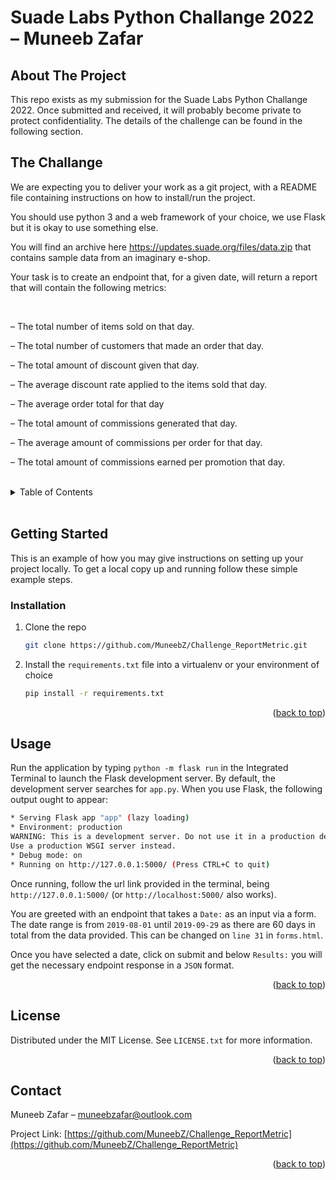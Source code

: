 <h1>Suade Labs Python Challange 2022 – Muneeb Zafar</h1>

<!-- ABOUT THE PROJECT -->

## About The Project

This repo exists as my submission for the Suade Labs Python Challange 2022. Once submitted and received, it will probably become private to protect confidentiality. The details of the challenge can be found in the following section.

<!-- The Challange -->

## The Challange

We are expecting you to deliver your work as a git project, with a README file containing instructions on how to install/run the project.

You should use python 3 and a web framework of your choice, we use Flask but it is okay to use something else.

You will find an archive here https://updates.suade.org/files/data.zip that contains sample data from an imaginary e-shop.

Your task is to create an endpoint that, for a given date, will return a report that will contain the following metrics:

<br>

– The total number of items sold on that day.

– The total number of customers that made an order that day.

– The total amount of discount given that day.

– The average discount rate applied to the items sold that day.

– The average order total for that day

– The total amount of commissions generated that day.

– The average amount of commissions per order for that day.

– The total amount of commissions earned per promotion that day.

<!-- TABLE OF CONTENTS -->
<br>
<details>
  <summary>Table of Contents</summary>
  <ol>
    <li>
      <a href="#about-the-project">About The Project</a>
    </li>
    <li>
      <a href="#getting-started">Getting Started</a>
      <ul>
        <li><a href="#prerequisites">Prerequisites</a></li>
        <li><a href="#installation">Installation</a></li>
      </ul>
    </li>
    <li><a href="#usage">Usage</a></li>
    <li><a href="#license">License</a></li>
    <li><a href="#contact">Contact</a></li>
  </ol>
</details>
<br>

<!-- GETTING STARTED -->

## Getting Started

This is an example of how you may give instructions on setting up your project locally. To get a local copy up and
running follow these simple example steps.

### Installation

1. Clone the repo

   ```sh
   git clone https://github.com/MuneebZ/Challenge_ReportMetric.git
   ```

2. Install the `requirements.txt` file into a virtualenv or your environment of choice

   ```sh
   pip install -r requirements.txt
   ```

<p align="right">(<a href="#readme-top">back to top</a>)</p>

<!-- USAGE EXAMPLES -->

## Usage

Run the application by typing `python -m flask run` in the Integrated Terminal to launch the Flask development server. By default, the development server searches for `app.py`. When you use Flask, the following output ought to appear:
   ```sh
 * Serving Flask app "app" (lazy loading)
 * Environment: production
   WARNING: This is a development server. Do not use it in a production deployment.
   Use a production WSGI server instead.
 * Debug mode: on
 * Running on http://127.0.0.1:5000/ (Press CTRL+C to quit)
   ```

Once running, follow the url link provided in the terminal, being `http://127.0.0.1:5000/` (or `http://localhost:5000/` also works). 

You are greeted with an endpoint that takes a `Date:` as an input via a form. The date range is from `2019-08-01` until `2019-09-29` as there are 60 days in total from the data provided. This can be changed on `line 31` in `forms.html`.

Once you have selected a date, click on submit and below `Results:` you will get the necessary endpoint response in a `JSON` format.

<p align="right">(<a href="#readme-top">back to top</a>)</p>

[comment]: <> (1. Fork the Project)

[comment]: <> (2. Create your Feature Branch &#40;`git checkout -b feature/AmazingFeature`&#41;)

[comment]: <> (3. Commit your Changes &#40;`git commit -m 'Add some AmazingFeature'`&#41;)

[comment]: <> (4. Push to the Branch &#40;`git push origin feature/AmazingFeature`&#41;)

[comment]: <> (5. Open a Pull Request)

<!-- LICENSE -->

## License

Distributed under the MIT License. See `LICENSE.txt` for more information.

<p align="right">(<a href="#readme-top">back to top</a>)</p>
<!-- CONTACT -->

## Contact

Muneeb Zafar – muneebzafar@outlook.com

Project Link: [https://github.com/MuneebZ/Challenge_ReportMetric](https://github.com/MuneebZ/Challenge_ReportMetric)

<p align="right">(<a href="#readme-top">back to top</a>)</p>
